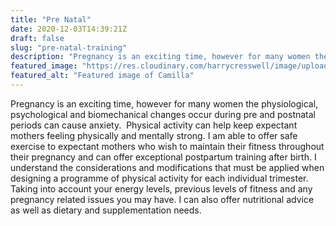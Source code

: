 ```yaml
---
title: "Pre Natal"
date: 2020-12-03T14:39:21Z
draft: false
slug: "pre-natal-training"
description: "Pregnancy is an exciting time, however for many women the physiological, psychological and biomechanical changes occur during pre and postnatal periods can cause anxiety."
featured_image: "https://res.cloudinary.com/harrycresswell/image/upload/v1607006817/camilla-cresswell-fitness-personal-training.jpg"
featured_alt: "Featured image of Camilla"
---
```

Pregnancy is an exciting time, however for many women the physiological, psychological
and biomechanical changes occur during pre and postnatal periods can cause anxiety. 
Physical activity can help keep expectant mothers feeling physically and mentally strong. I
am able to offer safe exercise to expectant mothers who wish to maintain their fitness
throughout their pregnancy and can offer exceptional postpartum training after birth.
I understand the considerations and modifications that must be applied when designing a
programme of physical activity for each individual trimester. Taking into account your
energy levels, previous levels of fitness and any pregnancy related issues you may have.
I can also offer nutritional advice as well as dietary and supplementation needs.
